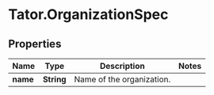 # Tator.OrganizationSpec

## Properties

Name | Type | Description | Notes
------------ | ------------- | ------------- | -------------
**name** | **String** | Name of the organization. | 


